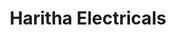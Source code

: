 ---
title: "Haritha Electricals"
url: /thiruvananthapuram/haritha-electricals/
shop: electronics
---